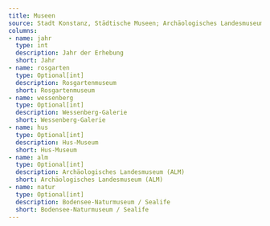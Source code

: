 ```yaml
---
title: Museen
source: Stadt Konstanz, Städtische Museen; Archäologisches Landesmuseum Baden-Württemberg
columns:
- name: jahr
  type: int
  description: Jahr der Erhebung
  short: Jahr
- name: rosgarten
  type: Optional[int]
  description: Rosgartenmuseum
  short: Rosgartenmuseum
- name: wessenberg
  type: Optional[int]
  description: Wessenberg-Galerie
  short: Wessenberg-Galerie
- name: hus
  type: Optional[int]
  description: Hus-Museum
  short: Hus-Museum
- name: alm
  type: Optional[int]
  description: Archäologisches Landesmuseum (ALM)
  short: Archäologisches Landesmuseum (ALM)
- name: natur
  type: Optional[int]
  description: Bodensee-Naturmuseum / Sealife
  short: Bodensee-Naturmuseum / Sealife
---
```


